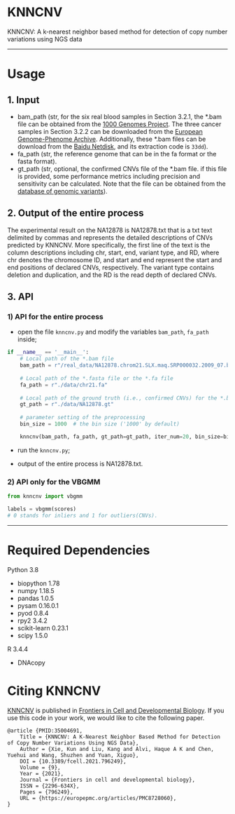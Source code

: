 # KNNCNV

KNNCNV: A k-nearest neighbor based method for detection of copy number variations using NGS data

------

# Usage

## 1. Input

- bam_path (str, for the six real blood samples in Section 3.2.1, the *.bam file can be obtained from the [1000 Genomes Project](http://www.1000genomes.org). The three cancer samples in Section 3.2.2 can be downloaded from the [European Genome-Phenome Archive](https://ega-archive.org/). Additionally, these *.bam files can be download from the [Baidu Netdisk](https://pan.baidu.com/s/1lXWkYQEBTqomKgYhAE1zCw), and its extraction code is `33dd`).
- fa_path (str, the reference genome that can be in the fa format or the fasta format).
- gt_path (str, optional, the confirmed CNVs file of the *.bam file. if this file is provided, some performance metrics including precision and sensitivity can be calculated. Note that the file can be obtained from the  [database of genomic variants](http://dgv.tcag.ca/dgv/app/home)).

## 2. Output of the entire process

The experimental result on the NA12878 is NA12878.txt that is a txt text delimited by commas and represents the detailed descriptions of CNVs predicted by KNNCNV. More specifically, the first line of the text is the column descriptions including chr, start, end, variant type, and RD, where chr denotes the chromosome ID, and start and end represent the start and end positions of declared CNVs, respectively. The variant type contains deletion and duplication, and the RD is the read depth of declared CNVs.

## 3. API

### 1) API for the entire process

- open the file `knncnv.py` and modify the variables `bam_path`, `fa_path` inside; 

```python
if __name__ == '__main__':
    # Local path of the *.bam file
    bam_path = r"/real_data/NA12878.chrom21.SLX.maq.SRP000032.2009_07.bam"
    
    # Local path of the *.fasta file or the *.fa file
    fa_path = r"./data/chr21.fa"
    
    # Local path of the ground truth (i.e., confirmed CNVs) for the *.bam file.
    gt_path = r"./data/NA12878.gt"
    
    # parameter setting of the preprocessing
    bin_size = 1000  # the bin size ('1000' by default)

    knncnv(bam_path, fa_path, gt_path=gt_path, iter_num=20, bin_size=bin_size)
```

- run the `knncnv.py`;

- output of the entire process is NA12878.txt.


### 2) API only for the VBGMM

```python
from knncnv import vbgmm

labels = vbgmm(scores)
# 0 stands for inliers and 1 for outliers(CNVs).
```

------

# Required Dependencies

Python 3.8            

- biopython     1.78
- numpy         1.18.5
- pandas        1.0.5
- pysam         0.16.0.1
- pyod          0.8.4
- rpy2          3.4.2
- scikit-learn  0.23.1
- scipy         1.5.0

R 3.4.4

- DNAcopy

# Citing KNNCNV

[KNNCNV](https://www.frontiersin.org/articles/10.3389/fcell.2021.796249/full) is published in [Frontiers in Cell and Developmental Biology](https://www.frontiersin.org/journals/cell-and-developmental-biology). If you use this code in your work, we would like to cite the following paper.

```
@article {PMID:35004691,
	Title = {KNNCNV: A K-Nearest Neighbor Based Method for Detection of Copy Number Variations Using NGS Data},
	Author = {Xie, Kun and Liu, Kang and Alvi, Haque A K and Chen, Yuehui and Wang, Shuzhen and Yuan, Xiguo},
	DOI = {10.3389/fcell.2021.796249},
	Volume = {9},
	Year = {2021},
	Journal = {Frontiers in cell and developmental biology},
	ISSN = {2296-634X},
	Pages = {796249},
	URL = {https://europepmc.org/articles/PMC8728060},
}


```

